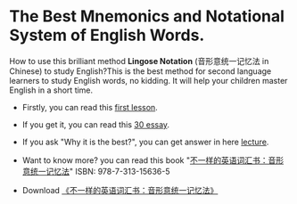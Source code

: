 # The Best Mnemonics and Notational System of English Words.

How to use this brilliant method **Lingose Notation** (音形意统一记忆法 in Chinese) to study English?This is the best method for second language learners to study English words, no kidding. It will help your children master English in a short time.

- Firstly, you can read this [first lesson](https://github.com/englishword/document/blob/master/first_lesson.md).

- If you get it, you can read this [30 essay](https://github.com/englishword/document/blob/master/30_essay.md).

- If you ask "Why it is the best?", you can get answer in here [lecture](https://github.com/englishword/lingose-notation/wiki).

- Want to know more? you can read this book "[不一样的英语词汇书：音形意统一记忆法](https://isbnsearch.org/isbn/9787313156365 "詹先觉. 不一样的英语词汇书：音形意统一记忆法[M]. 上海交通大学出版社，2016.")"  ISBN: 978-7-313-15636-5

- Download [《不一样的英语词汇书：音形意统一记忆法》](https://github.com/englishword/lingose-notation/blob/master/%E3%80%8A%E4%B8%8D%E4%B8%80%E6%A0%B7%E7%9A%84%E8%8B%B1%E8%AF%AD%E8%AF%AD%E6%B1%87%E4%B9%A6%20%E9%9F%B3%E5%BD%A2%E6%84%8F%E7%BB%9F%E4%B8%80%E8%AE%B0%E5%BF%86%E6%B3%95%E3%80%8B%20%E8%A9%B9%E5%85%88%E8%A7%89.pdf)
